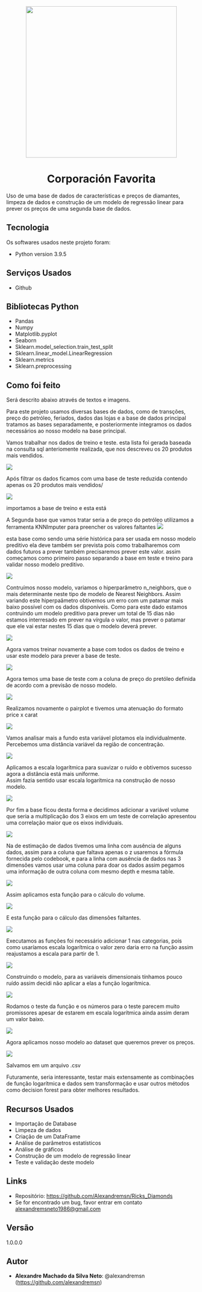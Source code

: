 <div align="center">
<img src="images/diamonds-transparent-background-20.png" width="400">

# Corporación Favorita
<div align="left">
Uso de uma base de dados de características e preços de diamantes, limpeza de dados e construção de um modelo de regressão linear para prever os preços de uma segunda base de dados. 


## Tecnologia

Os softwares  usados neste projeto foram:

* Python version  3.9.5

## Serviços Usados

* Github


## Bibliotecas Python

* Pandas
* Numpy
* Matplotlib.pyplot
* Seaborn
* Sklearn.model_selection.train_test_split
* Sklearn.linear_model.LinearRegression
* Sklearn.metrics
* Sklearn.preprocessing

## Como foi feito

Será descrito abaixo através de textos e imagens.

Para este projeto usamos diversas bases de dados, como de transções, preço do petróleo, feriados, dados das lojas e a base de dados principal
tratamos as bases separadamente, e posteriormente integramos os dados necessários ao nosso modelo na base principal.
  
Vamos trabalhar nos dados de treino e teste.
esta lista foi gerada baseada na consulta sql anteriomente realizada, que nos descreveu os 20 produtos mais vendidos.  

<img src=images/cff_006.png>

Após filtrar os dados ficamos com uma base de teste reduzida contendo apenas os 20 produtos mais vendidos/

  
<img src=images/cff_007.png>


importamos a base de treino e esta está


A Segunda base que vamos tratar seria a de preço do petróleo
utilizamos a ferramenta KNNImputer para preencher os valores faltantes
<img src=images/cff_001.png>

esta base como sendo uma série histórica para ser usada em nosso modelo preditivo ela deve também ser prevista pois como trabalharemos com dados futuros a prever também precisaremos prever este valor.
assim começamos como primeiro passo separando a base em teste e treino para validar nosso modelo preditivo.

<img src=images/cff_002.png>
  
Contruímos nosso modelo, variamos o hiperparâmetro n_neighbors, que o mais determinante neste tipo de modelo de Nearest Neighbors.
Assim variando este hiperpaâmetro obtivemos um erro com um patamar mais baixo possível com os dados disponíveis.
Como para este dado estamos contruindo um modelo preditivo para prever um total de 15 dias não estamos interresado em prever na vírgula o valor, mas prever o patamar que ele vai estar nestes 15 dias que o modelo deverá prever.

<img src=images/cff_003.png>

Agora vamos treinar novamente a base com todos os dados de treino e usar este modelo para prever a base de teste.
   
<img src=images/cff_004.png>

Agora temos uma base de teste com a coluna de preço do pretóleo definida de acordo com a previsão de nosso modelo.
  
<img src=images/cff_005.png>


Realizamos novamente o pairplot e tivemos uma atenuação do formato price x carat
  
<img src=images/spair%20(1).png>
  
Vamos analisar mais a fundo esta variável plotamos ela individualmente.
Percebemos uma distância variável da região de concentração.

<img src=images/line_01.png>
  
Aplicamos a escala logarítmica para suavizar o ruído e obtivemos sucesso agora a distância está mais uniforme.  
Assim fazia sentido usar escala logarítmica na construção de nosso modelo.
  

  
<img src=images/line_02.png>  
 
  
Por fim a base ficou desta forma e decidimos adicionar a variável volume que seria a multiplicação dos 3 eixos
em um teste de correlação apresentou uma correlação maior que os eixos individuais. 
  
<img src=images/diamond_005.png>

Na de estimação de dados tivemos uma linha com ausência de alguns dados, assim para a coluna que faltava apenas o z usaremos a fórmula fornecida pelo codebook, e para a linha com ausência de dados nas 3 dimensões vamos usar uma coluna para doar os dados
assim pegamos uma informação de outra coluna com mesmo depth e mesma table.


<img src=images/diamond_006.png>
  
Assim aplicamos esta função para o cálculo do volume.
  
<img src=images/diamond_007.png>

E esta função para o cálculo das dimensões faltantes.

<img src=images/diamond_008.png>

Executamos as funções foi necessário adicionar 1 nas categorias, pois como usaríamos escala logarítmica o valor zero daria erro na função assim reajustamos a escala para partir de 1.


<img src=images/diamond_009.png>

Construindo o modelo, para as variáveis dimensionais tínhamos pouco ruído assim decidi não aplicar a elas a função logarítmica.

  
<img src=images/diamond_010.png>

Rodamos o teste da função e os números para o teste parecem muito promissores apesar de estarem em escala logarítmica ainda assim deram um valor baixo.

<img src=images/diamond_011.png>

Agora aplicamos nosso modelo ao dataset que queremos prever os preços.

<img src=images/diamond_012.png>

Salvamos em um arquivo .csv
  
Futuramente, seria interessante, testar mais extensamente as combinações de função logarítmica e dados sem transformação e usar outros métodos como decision forest para obter melhores resultados.


## Recursos Usados

  - Importação de Database
  - Limpeza de dados
  - Criação de um DataFrame
  - Análise de parâmetros estatísticos
  - Análise de gráficos
  - Construção de um modelo de regressão linear
  - Teste e validação deste modelo
  

## Links

  - Repositório: https://github.com/Alexandremsn/Ricks_Diamonds
  - Se for encontrado um bug, favor entrar em contato alexandremsneto1986@gmail.com


## Versão

1.0.0.0


## Autor

* **Alexandre Machado da Silva Neto**: @alexandremsn (https://github.com/alexandremsn)
